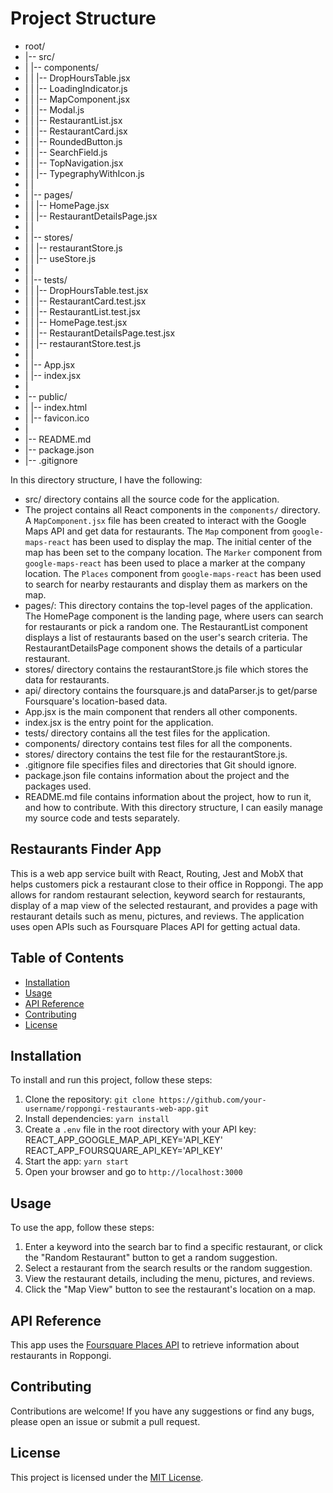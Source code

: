 # Project Structure

- root/
- |-- src/
- |   |-- components/
- |   |   |-- DropHoursTable.jsx
- |   |   |-- LoadingIndicator.js
- |   |   |-- MapComponent.jsx
- |   |   |-- Modal.js
- |   |   |-- RestaurantList.jsx
- |   |   |-- RestaurantCard.jsx
- |   |   |-- RoundedButton.js
- |   |   |-- SearchField.js
- |   |   |-- TopNavigation.jsx
- |   |   |-- TypegraphyWithIcon.js
- |   |
- |   |-- pages/
- |   |   |-- HomePage.jsx
- |   |   |-- RestaurantDetailsPage.jsx
- |   |
- |   |-- stores/
- |   |   |-- restaurantStore.js
- |   |   |-- useStore.js
- |   |
- |   |-- tests/
- |   |   |-- DropHoursTable.test.jsx
- |   |   |-- RestaurantCard.test.jsx
- |   |   |-- RestaurantList.test.jsx
- |   |   |-- HomePage.test.jsx
- |   |   |-- RestaurantDetailsPage.test.jsx
- |   |   |-- restaurantStore.test.js
- |   |
- |   |-- App.jsx
- |   |-- index.jsx
- |
- |-- public/
- |   |-- index.html
- |   |-- favicon.ico
- |
- |-- README.md
- |-- package.json
- |-- .gitignore

In this directory structure, I have the following:
- src/ directory contains all the source code for the application.
- The project contains all React components in the `components/` directory.
A `MapComponent.jsx` file has been created to interact with the Google Maps API and get data for restaurants.
The `Map` component from `google-maps-react` has been used to display the map.
The initial center of the map has been set to the company location.
The `Marker` component from `google-maps-react` has been used to place a marker at the company location.
The `Places` component from `google-maps-react` has been used to search for nearby restaurants and display them as markers on the map.
- pages/: This directory contains the top-level pages of the application.
The HomePage component is the landing page, where users can search for restaurants or pick a random one.
The RestaurantList component displays a list of restaurants based on the user's search criteria.
The RestaurantDetailsPage component shows the details of a particular restaurant.
- stores/ directory contains the restaurantStore.js file which stores the data for restaurants.
- api/ directory contains the foursquare.js and dataParser.js to get/parse Foursquare's location-based data. 
- App.jsx is the main component that renders all other components.
- index.jsx is the entry point for the application.
- tests/ directory contains all the test files for the application.
- components/ directory contains test files for all the components.
- stores/ directory contains the test file for the restaurantStore.js.
- .gitignore file specifies files and directories that Git should ignore.
- package.json file contains information about the project and the packages used.
- README.md file contains information about the project, how to run it, and how to contribute.
With this directory structure, I can easily manage my source code and tests separately.



## Restaurants Finder App

This is a web app service built with React, Routing, Jest and MobX that helps customers pick a restaurant close to their office in Roppongi. The app allows for random restaurant selection, keyword search for restaurants, display of a map view of the selected restaurant, and provides a page with restaurant details such as menu, pictures, and reviews. The application uses open APIs such as Foursquare Places API for getting actual data.

## Table of Contents

- [Installation](#installation)
- [Usage](#usage)
- [API Reference](#api-reference)
- [Contributing](#contributing)
- [License](#license)

## Installation

To install and run this project, follow these steps:

1. Clone the repository: `git clone https://github.com/your-username/roppongi-restaurants-web-app.git`
2. Install dependencies: `yarn install`
3. Create a `.env` file in the root directory with your API key:
   REACT_APP_GOOGLE_MAP_API_KEY='API_KEY'
   REACT_APP_FOURSQUARE_API_KEY='API_KEY'
4. Start the app: `yarn start`
5. Open your browser and go to `http://localhost:3000`

## Usage

To use the app, follow these steps:

1. Enter a keyword into the search bar to find a specific restaurant, or click the "Random Restaurant" button to get a random suggestion.
2. Select a restaurant from the search results or the random suggestion.
3. View the restaurant details, including the menu, pictures, and reviews.
4. Click the "Map View" button to see the restaurant's location on a map.

## API Reference

This app uses the [Foursquare Places API](https://developer.foursquare.com/docs/places-api/) to retrieve information about restaurants in Roppongi.

## Contributing

Contributions are welcome! If you have any suggestions or find any bugs, please open an issue or submit a pull request.

## License

This project is licensed under the [MIT License](https://opensource.org/licenses/MIT).
